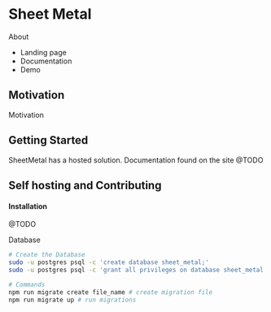 # Sheet Metal

About

* Landing page
* Documentation
* Demo

## Motivation

Motivation

## Getting Started

SheetMetal has a hosted solution. Documentation found on the site @TODO

## Self hosting and Contributing 

#### Installation

@TODO


Database

```bash
# Create the Database
sudo -u postgres psql -c 'create database sheet_metal;'
sudo -u postgres psql -c 'grant all privileges on database sheet_metal to postgres;' 

# Commands
npm run migrate create file_name # create migration file
npm run migrate up # run migrations
```
